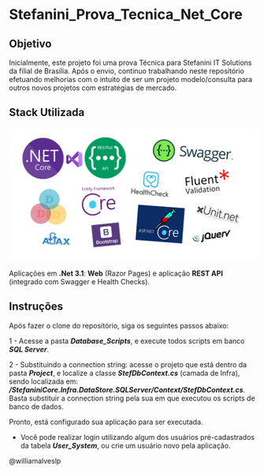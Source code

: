 # Stefanini_Prova_Tecnica_Net_Core

## Objetivo
Inicialmente, este projeto foi uma prova Técnica para Stefanini IT Solutions da filial de Brasília. Após o envio, continuo trabalhando neste repositório efetuando melhorias com o intuito de ser um projeto modelo/consulta para outros novos projetos com estratégias de mercado.

## Stack Utilizada

![](/Images_Stack_Templates/Template.png)

Aplicações em <b>.Net 3.1</b>: <b>Web</b> (Razor Pages) e aplicação <b>REST API</b> (integrado com Swagger e Health Checks).

## Instruções

Após fazer o clone do repositório, siga os seguintes passos abaixo:

1 - Acesse a pasta ***Database_Scripts***, e execute todos scripts em banco ***SQL Server***.

2 - Substituindo a connection string: acesse o projeto que está dentro da pasta ***Project***, e localize a classe ***StefDbContext.cs*** (camada de Infra), sendo localizada em: ***/StefaniniCore.Infra.DataStore.SQLServer/Context/StefDbContext.cs***. Basta substituir a connection string pela sua em que executou os scripts de banco de dados.

Pronto, está configurado sua aplicação para ser executada.

* Você pode realizar login utilizando algum dos usuários pré-cadastrados da tabela ***User_System***, ou crie um usuário novo pela aplicação.

 @williamalveslp
